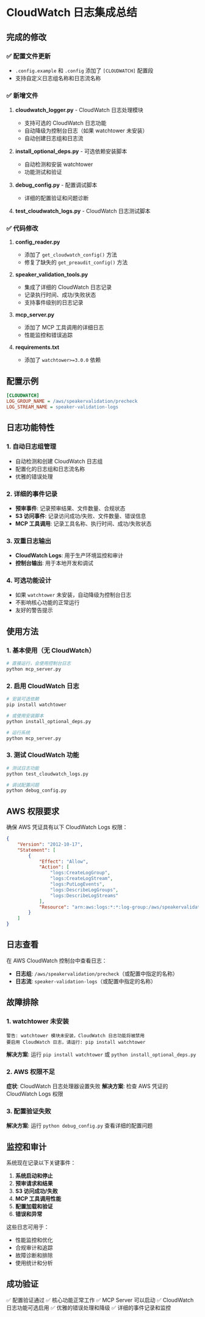 # CloudWatch 日志集成总结

## 完成的修改

### ✅ 配置文件更新
- `.config.example` 和 `.config` 添加了 `[CLOUDWATCH]` 配置段
- 支持自定义日志组名称和日志流名称

### ✅ 新增文件
1. **cloudwatch_logger.py** - CloudWatch 日志处理模块
   - 支持可选的 CloudWatch 日志功能
   - 自动降级为控制台日志（如果 watchtower 未安装）
   - 自动创建日志组和日志流

2. **install_optional_deps.py** - 可选依赖安装脚本
   - 自动检测和安装 watchtower
   - 功能测试和验证

3. **debug_config.py** - 配置调试脚本
   - 详细的配置验证和问题诊断

4. **test_cloudwatch_logs.py** - CloudWatch 日志测试脚本

### ✅ 代码修改
1. **config_reader.py**
   - 添加了 `get_cloudwatch_config()` 方法
   - 修复了缺失的 `get_preaudit_config()` 方法

2. **speaker_validation_tools.py**
   - 集成了详细的 CloudWatch 日志记录
   - 记录执行时间、成功/失败状态
   - 支持事件级别的日志记录

3. **mcp_server.py**
   - 添加了 MCP 工具调用的详细日志
   - 性能监控和错误追踪

4. **requirements.txt**
   - 添加了 `watchtower>=3.0.0` 依赖

## 配置示例

```ini
[CLOUDWATCH]
LOG_GROUP_NAME = /aws/speakervalidation/precheck
LOG_STREAM_NAME = speaker-validation-logs
```

## 日志功能特性

### 1. 自动日志组管理
- 自动检测和创建 CloudWatch 日志组
- 配置化的日志组和日志流名称
- 优雅的错误处理

### 2. 详细的事件记录
- **预审事件**: 记录预审结果、文件数量、合规状态
- **S3 访问事件**: 记录访问成功/失败、文件数量、错误信息
- **MCP 工具调用**: 记录工具名称、执行时间、成功/失败状态

### 3. 双重日志输出
- **CloudWatch Logs**: 用于生产环境监控和审计
- **控制台输出**: 用于本地开发和调试

### 4. 可选功能设计
- 如果 `watchtower` 未安装，自动降级为控制台日志
- 不影响核心功能的正常运行
- 友好的警告提示

## 使用方法

### 1. 基本使用（无 CloudWatch）
```bash
# 直接运行，会使用控制台日志
python mcp_server.py
```

### 2. 启用 CloudWatch 日志
```bash
# 安装可选依赖
pip install watchtower

# 或使用安装脚本
python install_optional_deps.py

# 运行系统
python mcp_server.py
```

### 3. 测试 CloudWatch 功能
```bash
# 测试日志功能
python test_cloudwatch_logs.py

# 调试配置问题
python debug_config.py
```

## AWS 权限要求

确保 AWS 凭证具有以下 CloudWatch Logs 权限：

```json
{
    "Version": "2012-10-17",
    "Statement": [
        {
            "Effect": "Allow",
            "Action": [
                "logs:CreateLogGroup",
                "logs:CreateLogStream",
                "logs:PutLogEvents",
                "logs:DescribeLogGroups",
                "logs:DescribeLogStreams"
            ],
            "Resource": "arn:aws:logs:*:*:log-group:/aws/speakervalidation/*"
        }
    ]
}
```

## 日志查看

在 AWS CloudWatch 控制台中查看日志：
- **日志组**: `/aws/speakervalidation/precheck`（或配置中指定的名称）
- **日志流**: `speaker-validation-logs`（或配置中指定的名称）

## 故障排除

### 1. watchtower 未安装
```
警告: watchtower 模块未安装，CloudWatch 日志功能将被禁用
要启用 CloudWatch 日志，请运行: pip install watchtower
```
**解决方案**: 运行 `pip install watchtower` 或 `python install_optional_deps.py`

### 2. AWS 权限不足
**症状**: CloudWatch 日志处理器设置失败
**解决方案**: 检查 AWS 凭证的 CloudWatch Logs 权限

### 3. 配置验证失败
**解决方案**: 运行 `python debug_config.py` 查看详细的配置问题

## 监控和审计

系统现在记录以下关键事件：

1. **系统启动和停止**
2. **预审请求和结果**
3. **S3 访问成功/失败**
4. **MCP 工具调用性能**
5. **配置加载和验证**
6. **错误和异常**

这些日志可用于：
- 性能监控和优化
- 合规审计和追踪
- 故障诊断和排除
- 使用统计和分析

## 成功验证

✅ 配置验证通过
✅ 核心功能正常工作
✅ MCP Server 可以启动
✅ CloudWatch 日志功能可选启用
✅ 优雅的错误处理和降级
✅ 详细的事件记录和监控
